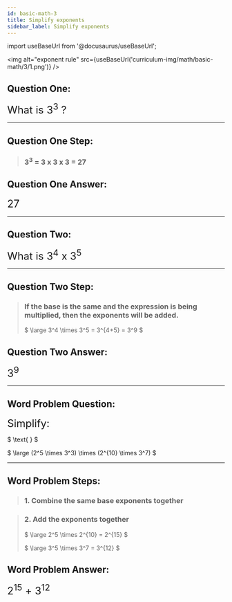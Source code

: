 ```yaml
---
id: basic-math-3
title: Simplify exponents
sidebar_label: Simplify exponents
---
```


import useBaseUrl from '@docusaurus/useBaseUrl';

<img alt="exponent rule" src={useBaseUrl('curriculum-img/math/basic-math/3/1.png')} />

## Question One:

<font size="5">What is 3<sup>3</sup> ?</font>

---

## Question One Step:

> ### 3<sup>3</sup> = 3 x 3 x 3 = 27

## Question One Answer:

<font size="5">27</font>

---

## Question Two:

<font size="5">What is 3<sup>4</sup> x 3<sup>5</sup></font>

---

## Question Two Step:

> ### If the base is the same and the expression is being multiplied, then the exponents will be added.
>
> $
  \large 3^4 \times 3^5 = 3^{4+5} = 3^9
$

## Question Two Answer:

<font size="5">3<sup>9</sup></font>

---

## Word Problem Question:

<font size="5" >Simplify: </font>

$
  \text{ }
$

$
 \large (2^5 \times 3^3) \times (2^{10} \times 3^7)
$

---

## Word Problem Steps:

> ### 1. Combine the same base exponents together

> ### 2. Add the exponents together
>
> $
 \large 2^5 \times 2^{10} = 2^{15}
$
>
> $
 \large 3^5 \times 3^7 = 3^{12}
$

## Word Problem Answer:

<font size="5">2<sup>15</sup> + 3<sup>12</sup></font>
